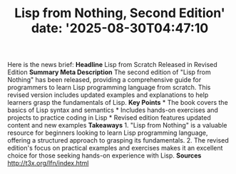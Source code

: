 ﻿---
title: "Lisp from Nothing, Second Edition'
date: '2025-08-30T04:47:10"
category: "Markets"
summary: ""
slug: "lisp from nothing second edition"
source_urls:
  - "http://t3x.org/lfn/index.html"
seo:
  title: "Lisp from Nothing, Second Edition | Hash n Hedge'
  description: '"
  keywords: ["news", "markets", "brief"]
---
Here is the news brief:  **Headline** Lisp from Scratch Released in Revised Edition  **Summary Meta Description** The second edition of "Lisp from Nothing" has been released, providing a comprehensive guide for programmers to learn Lisp programming language from scratch. This revised version includes updated examples and explanations to help learners grasp the fundamentals of Lisp.  **Key Points**  * The book covers the basics of Lisp syntax and semantics * Includes hands-on exercises and projects to practice coding in Lisp * Revised edition features updated content and new examples  **Takeaways**  1. "Lisp from Nothing" is a valuable resource for beginners looking to learn Lisp programming language, offering a structured approach to grasping its fundamentals. 2. The revised edition's focus on practical examples and exercises makes it an excellent choice for those seeking hands-on experience with Lisp.  **Sources** http://t3x.org/lfn/index.html 
